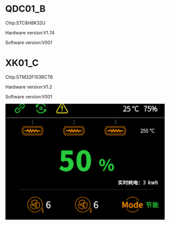 # QDC01_B
Chip:STC8H8K32U 

Hardware version:V1.74

Software version:V001

# XK01_C
Chip:STM32F103RCT6

Hardware version:V1.2

Software version:V001

![alt text](SD_DF_Interface.png)